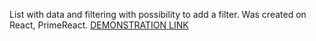 List with data and filtering with possibility to add a filter. Was created on React, PrimeReact. 
[DEMONSTRATION LINK]()

